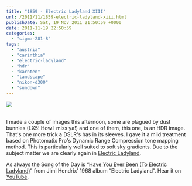 ```yaml
---
title: "1859 - Electric Ladyland XIII"
url: /2011/11/1859-electric-ladyland-xiii.html
publishDate: Sat, 19 Nov 2011 21:50:59 +0000
date: 2011-11-19 22:50:59
categories: 
  - "sigma-281-8"
tags: 
  - "austria"
  - "carinthia"
  - "electric-ladyland"
  - "hdr"
  - "karnten"
  - "landscape"
  - "nikon-d300"
  - "sundown"
---
```

<div class="container">
<div class="center"><a target="_blank" href="https://d25zfm9zpd7gm5.cloudfront.net/1200x1200/2011/20111119_155513_photomatix_ps.jpg"><img src="https://d25zfm9zpd7gm5.cloudfront.net/0600x0600/2011/20111119_155513_photomatix_ps.jpg" /></a></div>
</div>
<br />

I made a couple of images this afternoon, some are plagued by dust bunnies (LX5! How I miss ya!) and one of them, this one, is an HDR image. That's one more trick a DSLR's has in its sleeves. I gave it a mild treatment based on Photomatix Pro's Dynamic Range Compression tone mapping method. This is particularly well suited to soft sky gradients. Due to the subject matter we are clearly again in <a target="_blank" href="/tag/electric-ladyland">Electric Ladyland</a>.

 As always the Song of the Day is “<a target="_blank" href="http://www.lyricsmode.com/lyrics/j/jimi_hendrix/have_you_ever_been_to_electric_ladyland.html">Have You Ever Been (To Electric Ladyland)</a>” from Jimi Hendrix’ 1968 album “Electric Ladyland”. Hear it on <a target="_blank" href="http://www.youtube.com/watch?v=t832ITJuAQg&feature=related">YouTube</a>.
